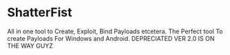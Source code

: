 # ShatterFist
All in one tool to Create, Exploit, Bind Payloads etcetera. The Perfect tool To create Payloads For Windows and Android.
DEPRECIATED VER 2.0 IS ON THE WAY GUYZ

